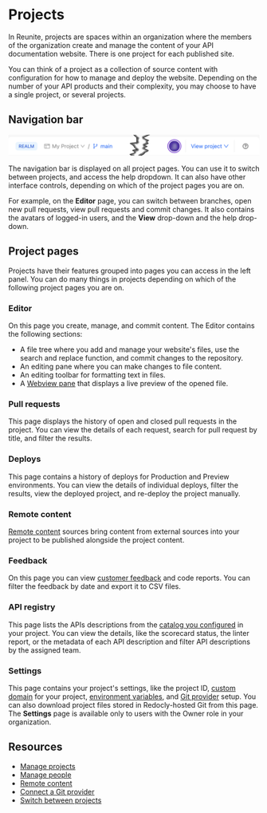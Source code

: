 # Projects

In Reunite, projects are spaces within an organization where the members of the organization create and manage the content of your API documentation website. There is one project for each published site.

You can think of a project as a collection of source content with configuration for how to manage and deploy the website. Depending on the number of your API products and their complexity, you may choose to have a single project, or several projects.

## Navigation bar

![A partial view of the navigation bar as it appears on the Editor page.](../images/reunite-editor-navbar.png)

The navigation bar is displayed on all project pages. You can use it to switch between projects, and access the help dropdown. It can also have other interface controls, depending on which of the project pages you are on.

For example, on the **Editor** page, you can switch between branches, open new pull requests, view pull requests and commit changes. It also contains the avatars of logged-in users, and the **View** drop-down and the help drop-down.

## Project pages

Projects have their features grouped into pages you can access in the left panel. You can do many things in projects depending on which of the following project pages you are on.

### Editor

On this page you create, manage, and commit content. The Editor contains the following sections:

* A file tree where you add and manage your website's files, use the search and replace function, and commit changes to the repository.
* An editing pane where you can make changes to file content.
* An editing toolbar for formatting text in files.
* A [Webview pane](./use-webview.md) that displays a live preview of the opened file.

### Pull requests

This page displays the history of open and closed pull requests in the project. You can view the details of each request, search for pull request by title, and filter the results.

### Deploys

This page contains a history of deploys for Production and Preview environments. You can view the details of individual deploys, filter the results, view the deployed project, and re-deploy the project manually.

### Remote content

[Remote content](./remote-content/index.md) sources bring content from external sources into your project to be published alongside the project content.

### Feedback

On this page you can view [customer feedback](../../setup/how-to/feedback/index.md) and code reports. You can filter the feedback by date and export it to CSV files.

### API registry

This page lists the APIs descriptions from the [catalog you configured](../../config/catalog-classic.md) in your project.
You can view the details, like the scorecard status, the linter report, or the metadata of each API description and filter API descriptions by the assigned team.

### Settings

This page contains your project's settings, like the project ID, [custom domain](../../navigation/custom-domain.md) for your project, [environment variables](./env-variables.md), and [Git provider](./connect-git/connect-git-provider.md) setup.
You can also download project files stored in Redocly-hosted Git from this page.
The **Settings** page is available only to users with the Owner role in your organization.

## Resources

* [Manage projects](./manage-projects.md)
* [Manage people](../organization/manage-people.md)
* [Remote content](./remote-content/index.md)
* [Connect a Git provider](./connect-git/connect-git-provider.md)
* [Switch between projects](./switch-between-projects.md)
